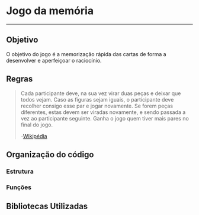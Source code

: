 # Jogo da memória 
***
## Objetivo

O objetivo do jogo é a memorização rápida das cartas de forma a desenvolver e aperfeiçoar o raciocínio.

## Regras

> Cada participante deve, na sua vez virar duas peças e deixar que todos vejam. Caso as figuras sejam iguais, o participante deve recolher consigo esse par e jogar novamente. Se forem peças diferentes, estas devem ser viradas novamente, e sendo passada a vez ao participante seguinte. Ganha o jogo quem tiver mais pares no final do jogo.
> 
> -[Wikipédia](https://pt.wikipedia.org/wiki/Jogo_de_mem%C3%B3ria#:~:text=Cada%20participante%20deve%2C%20na%20sua,a%20vez%20ao%20participante%20seguinte.)

## Organização do código

### Estrutura 

### Funções 

## Bibliotecas Utilizadas 

